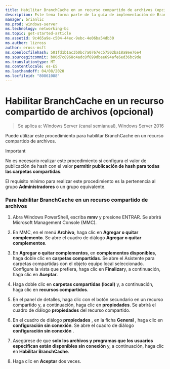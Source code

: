 ```yaml
---
title: Habilitar BranchCache en un recurso compartido de archivos (opcional)
description: Este tema forma parte de la guía de implementación de BranchCache para Windows Server 2016, que muestra cómo implementar BranchCache en los modos de caché distribuida y hospedada para optimizar el uso del ancho de banda WAN en las sucursales.
manager: brianlic
ms.prod: windows-server
ms.technology: networking-bc
ms.topic: get-started-article
ms.assetid: 9c465a9e-c504-44ec-9ebc-4e06ba54db30
ms.author: lizross
author: eross-msft
ms.openlocfilehash: 501fd1b1ac3b0bc7a0767ec57502ba18a8ee76e4
ms.sourcegitcommit: b00d7c8968c4adc8f699dbee694afe6ed36bc9de
ms.translationtype: MT
ms.contentlocale: es-ES
ms.lasthandoff: 04/08/2020
ms.locfileid: "80861088"
---
```

# <a name="enable-branchcache-on-a-file-share-optional"></a>Habilitar BranchCache en un recurso compartido de archivos (opcional)

>Se aplica a: Windows Server (canal semianual), Windows Server 2016

Puede utilizar este procedimiento para habilitar BranchCache en un recurso compartido de archivos.  
  
> [!IMPORTANT]  
> No es necesario realizar este procedimiento si configura el valor de publicación de hash con el valor **permitir publicación de hash para todas las carpetas compartidas**.  
  
El requisito mínimo para realizar este procedimiento es la pertenencia al grupo **Administradores** o un grupo equivalente.  
  
### <a name="to-enable-branchcache-on-a-file-share"></a>Para habilitar BranchCache en un recurso compartido de archivos  
  
1.  Abra Windows PowerShell, escriba **mmv** y presione ENTRAR. Se abrirá Microsoft Management Console (MMC).  
  
2.  En MMC, en el menú **Archivo**, haga clic en **Agregar o quitar complemento**. Se abre el cuadro de diálogo **Agregar o quitar complementos**.  
  
3.  En **Agregar o quitar complementos**, en **complementos disponibles**, haga doble clic en **carpetas compartidas**. Se abre el Asistente para carpetas compartidas con el objeto equipo local seleccionado. Configure la vista que prefiera, haga clic en **Finalizar**y, a continuación, haga clic en **Aceptar**.  
  
4.  Haga doble clic en **carpetas compartidas (local)** y, a continuación, haga clic en **recursos compartidos**.  
  
5.  En el panel de detalles, haga clic con el botón secundario en un recurso compartido y, a continuación, haga clic en **propiedades**. Se abrirá el cuadro de diálogo **propiedades** del recurso compartido.  
  
6.  En el cuadro de diálogo **propiedades** , en la ficha **General** , haga clic en **configuración sin conexión**. Se abre el cuadro de diálogo **configuración sin conexión** .  
  
7.  Asegúrese de que **solo los archivos y programas que los usuarios especifican están disponibles sin conexión** y, a continuación, haga clic en **Habilitar BranchCache**.  
  
8.  Haga clic en **Aceptar** dos veces.  
  

